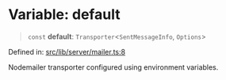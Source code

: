 # Variable: default

> `const` **default**: `Transporter`\<`SentMessageInfo`, `Options`\>

Defined in: [src/lib/server/mailer.ts:8](https://github.com/andrewski04/SvelteKit-Template/blob/9ffac812183d006906d6dfaaa45d8940033328db/src/lib/server/mailer.ts#L8)

Nodemailer transporter configured using environment variables.
